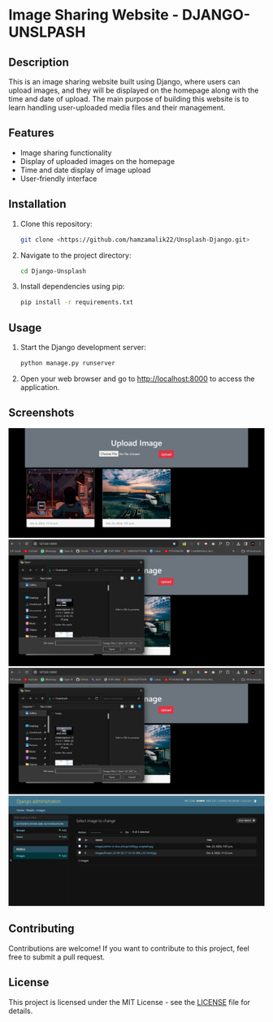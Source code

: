 # Image Sharing Website - DJANGO-UNSLPASH

## Description
This is an image sharing website built using Django, where users can upload images, and they will be displayed on the homepage along with the time and date of upload. The main purpose of building this website is to learn handling user-uploaded media files and their management.

## Features
- Image sharing functionality
- Display of uploaded images on the homepage
- Time and date display of image upload
- User-friendly interface

## Installation
1. Clone this repository:
    ```bash
    git clone <https://github.com/hamzamalik22/Unsplash-Django.git>
    ```
2. Navigate to the project directory:
    ```bash
    cd Django-Unsplash
    ```
3. Install dependencies using pip:
    ```bash
    pip install -r requirements.txt
    ```

## Usage
1. Start the Django development server:
    ```bash
    python manage.py runserver
    ```
2. Open your web browser and go to [http://localhost:8000](http://localhost:8000) to access the application.

## Screenshots
![Homepage](screenshots/Home.png)
![Upload Image](screenshots/Upload.png)
![Upload Image](screenshots/Upload.png)
![Admin Panel](screenshots/Admin_Panel.png)

## Contributing
Contributions are welcome! If you want to contribute to this project, feel free to submit a pull request.

## License
This project is licensed under the MIT License - see the [LICENSE](LICENSE) file for details.